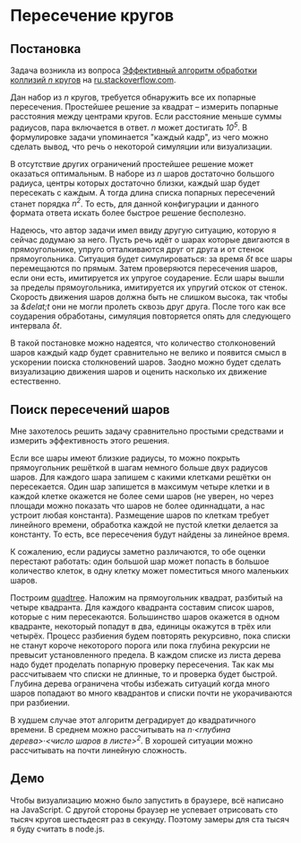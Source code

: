 # Пересечение кругов

## Постановка

Задача возникла из вопроса [Эффективный алгоритм обработки коллизий *n*
кругов](https://ru.stackoverflow.com/questions/1614873) на
[ru.stackoverflow.com](https://ru.stackoverflow.com).

Дан набор из *n* кругов, требуется обнаружить все их попарные пересечения.
Простейшее решение за квадрат &ndash; измерить попарные расстояния между
центрами кругов. Если расстояние меньше суммы радиусов, пара включается в
ответ. *n* может достигать *10<sup>5</sup>*. В формулировке задачи упоминается
"каждый кадр", из чего можно сделать вывод, что речь о некоторой симуляции или
визуализации.

В отсутствие других ограничений простейшее решение может оказаться
оптимальным. В наборе из *n* шаров достаточно большого радиуса, центры которых
достаточно близки, каждый шар будет пересекать с каждым. А тогда длина списка
попарных пересечений станет порядка *n<sup>2</sup>*. То есть, для данной
конфигурации и данного формата ответа искать более быстрое решение бесполезно.

Надеюсь, что автор задачи имел ввиду другую ситуацию, которую я сейчас
додумаю за него. Пусть речь идёт о шарах которые двигаются в прямоугольнике,
упруго отталкиваются друг от друга и от стенок прямоугольника. Ситуация будет
симулироваться: за время *&delta;t* все шары перемещаются по прямым. Затем
проверяются пересечения шаров, если они есть, имитируется их упругое
соударение. Если шары вышли за пределы прямоугольника, имитируется их упругий
отскок от стенок. Скорость движения шаров должна быть не слишком высока, так
чтобы за *&delat;t* они не могли пролеть сквозь друг друга. После того как все
соударения обработаны, симуляция повторяется опять для следующего интервала
*&delta;t*.

В такой постановке можно надеятся, что количество столконовений шаров каждый
кадр будет сравнительно не велико и появится смысл в ускорении поиска
столкновений шаров. Заодно можно будет сделать визуализацию движения шаров и
оценить насколько их движение естественно.

## Поиск пересечений шаров

Мне захотелось решить задачу сравнительно простыми средствами и измерить
эффективность этого решения.

Если все шары имеют близкие радиусы, то можно покрыть прямоугольник решёткой в
шагам немного больше двух радиусов шаров. Для каждого шара запишем с какими
клетками решётки он пересекается. Один шар запишется в максимум четыре клетки
и в каждой клетке окажется не более семи шаров (не уверен, но через площади
можно показать что шаров не более одиннадцати, а нас устроит любая константа).
Размещение шаров по клеткам требует линейного времени, обработка каждой не
пустой клетки делается за константу. То есть, все пересечения будут найдены за
линейное время. 

К сожалению, если радиусы заметно различаются, то обе оценки перестают
работать: один большой шар может попасть в большое количество клеток, в одну
клетку может поместиться много маленьких шаров.

Построим [quadtree](https://en.wikipedia.org/wiki/Quadtree). Наложим на
прямоугольник квадрат, разбитый на четыре квадранта. Для каждого квадранта
составим список шаров, которые с ним пересекаются. Большинство шаров окажется
в одном квадранте, некоторый попадут в два, единицы окажутся в трёх или
четырёх. Процесс разбиения будем повторять рекурсивно, пока списки не станут
короче некоторого порога или пока глубина рекурсии не превысит установленного
предела. В каждом списке из листа дерева надо будет проделать попарную
проверку пересечения. Так как мы рассчитываем что списки не длинные, то и
проверка будет быстрой. Глубина дерева ограничена чтобы избежать ситуаций
когда много шаров попадают во много квадрантов и списки почти не укорачиваются
при разбиении. 

В худшем случае этот алгоритм деградирует до квадратичного времени. В среднем
можно рассчитывать на *n&middot;<глубина дерева>&middot;<число шаров в
листе><sup>2</sup>*. В хорошей ситуации можно рассчитывать на почти линейную
сложность.

## Демо

Чтобы визуализацию можно было запустить в браузере, всё написано на
JavaScript. С другой стороны браузер не успевает отрисовать сто тысяч кругов
шестьдесят раз в секунду. Поэтому замеры для ста тысяч я буду считать в
node.js.


